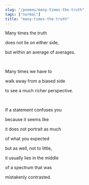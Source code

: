 ```yaml
---
slug: "/poemas/many-times-the-truth"
tags: ["normal"]
title: "many-times-the-truth"
---
```

Many times the truth

does not lie on either side,

but within an average of averages.

&nbsp;

Many times we have to

walk away from a biased side

to see a much richer perspective.

&nbsp;

If a statement confuses you

because it seems like

it does not portrait as much

of what you expected

but as well, not to little,

it usually lies in the middle

of a spectrum that was

mistakenly contrasted.